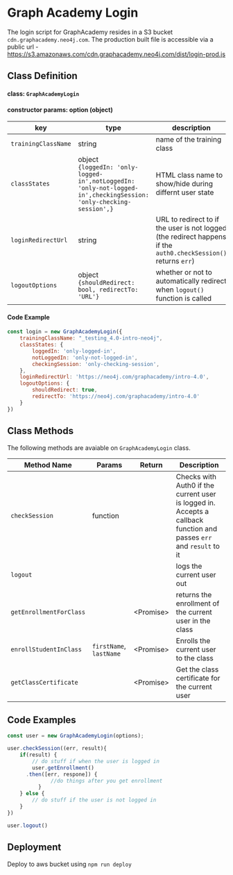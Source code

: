 
# Graph Academy Login

The login script for GraphAcademy resides in a S3 bucket `cdn.graphacademy.neo4j.com`.
The production built file is accessible via a public url - https://s3.amazonaws.com/cdn.graphacademy.neo4j.com/dist/login-prod.js

## Class Definition
#### class: `GraphAcademyLogin`
#### constructor params: option (object)
| key | type | description |
| -- | -- | -- |
| `trainingClassName`| string | name of the training class
| `classStates` | object <br/> `{loggedIn: 'only-logged-in',notLoggedIn: 'only-not-logged-in',checkingSession: 'only-checking-session',}` | HTML class name to show/hide during differnt user state |
| `loginRedirectUrl` | string | URL to redirect to if the user is not logged (the redirect happens if the `auth0.checkSession()` returns `err`)
| `logoutOptions` | object<br/> `{shouldRedirect: bool, redirectTo: 'URL'}` | whether or not to automatically redirect when `logout()` function is called

#### Code Example
```js
const login = new GraphAcademyLogin({
    trainingClassName: "_testing_4.0-intro-neo4j",
    classStates: {
        loggedIn: 'only-logged-in',
        notLoggedIn: 'only-not-logged-in',
        checkingSession: 'only-checking-session',
    },
    loginRedirectUrl: 'https://neo4j.com/graphacademy/intro-4.0',
    logoutOptions: {
        shouldRedirect: true,
        redirectTo: 'https://neo4j.com/graphacademy/intro-4.0'
    }
})
```

## Class Methods
The following methods are avaiable on `GraphAcademyLogin` class.

| Method Name | Params | Return |Description |
| -- | -- | -- | -- |
| `checkSession` | function |  |Checks with Auth0 if the current user is logged in. Accepts a callback function and passes `err` and `result` to it
| `logout` | | |logs the current user out |
| `getEnrollmentForClass` | |\<Promise\>| returns the enrollment of the current user in the class 
| `enrollStudentInClass` | `firstName`, `lastName` | \<Promise\>| Enrolls the current user to the class
| `getClassCertificate` | | \<Promise\>|Get the class certificate for the current user

## Code Examples

```js
const user = new GraphAcademyLogin(options);

user.checkSession((err, result){
    if(result) {
        // do stuff if when the user is logged in
        user.getEnrollment()
	  .then([err, respone]) {
              //do things after you get enrollment
          }	
    } else {
        // do stuff if the user is not logged in
    }
})

user.logout()
```

## Deployment
Deploy to aws bucket using `npm run deploy`
